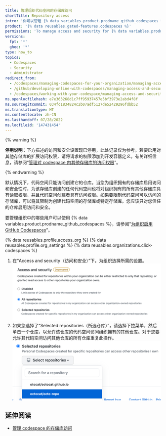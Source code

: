 ```yaml
---
title: 管理组织代码空间的存储库访问
shortTitle: Repository access
intro: '你可以管理 {% data variables.product.prodname_github_codespaces %} 可以访问的组织中的存储库。'
product: '{% data reusables.gated-features.codespaces %}'
permissions: 'To manage access and security for {% data variables.product.prodname_github_codespaces %} for an organization, you must be an organization owner.'
versions:
  fpt: '*'
  ghec: '*'
type: how_to
topics:
  - Codespaces
  - Security
  - Administrator
redirect_from:
  - /codespaces/managing-codespaces-for-your-organization/managing-access-and-security-for-your-organizations-codespaces
  - /github/developing-online-with-codespaces/managing-access-and-security-for-codespaces
  - /codespaces/working-with-your-codespace/managing-access-and-security-for-codespaces
ms.openlocfilehash: e7e363268d1c7ff95937457e5bf3973e2abd4f8f
ms.sourcegitcommit: 034fc1834824c2b07adf5127de52429296fdbb52
ms.translationtype: HT
ms.contentlocale: zh-CN
ms.lasthandoff: 07/28/2022
ms.locfileid: '147431454'
---
```

{% warning %}

**停用说明**：下方描述的访问和安全设置现已停用，此处记录仅为参考。若要启用对其他存储库的扩展访问权限，请将请求的权限添加到开发容器定义。有关详细信息，请参阅“[管理对 codespace 内其他存储库的访问权限](/codespaces/managing-your-codespaces/managing-repository-access-for-your-codespaces)”。

{% endwarning %}

默认情况下，代码空间只能访问创建它的仓库。当您为组织拥有的存储库启用访问和安全性时，为该存储库创建的任何代码空间也将对组织拥有的所有其他存储库具有读取权限，并且代码空间创建者具有访问权限。如果要限制代码空间可以访问的存储库，可以将其限制为创建代码空间的存储库或特定存储库。您应该只对您信任的仓库启用访问和安全。

要管理组织中的哪些用户可以使用 {% data variables.product.prodname_github_codespaces %}，请参阅“[为组织启用 GitHub Codespaces](/codespaces/managing-codespaces-for-your-organization/enabling-github-codespaces-for-your-organization#enable-codespaces-for-users-in-your-organization)”。

{% data reusables.profile.access_org %} {% data reusables.profile.org_settings %} {% data reusables.organizations.click-codespaces %}
1. 在“Access and security（访问和安全）”下，为组织选择所需的设置。
  ![管理受信任存储库的单选按钮](/assets/images/help/settings/codespaces-org-access-and-security-radio-buttons.png)
1. 如果您选择了“Selected repositories（所选仓库）”，请选择下拉菜单，然后单击一个仓库，以允许该仓库的代码空间访问组织拥有的其他仓库。对于您要允许其代码空间访问其他仓库的所有仓库重复此操作。
    ![“所选存储库”下拉菜单](/assets/images/help/settings/codespaces-access-and-security-repository-drop-down.png)

## <a name="further-reading"></a>延伸阅读

- [管理 codespace 的存储库访问](/codespaces/managing-your-codespaces/managing-repository-access-for-your-codespaces)
